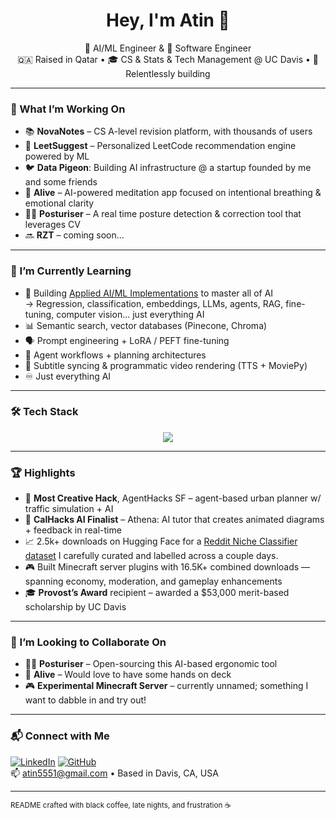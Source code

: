 <h1 align="center">Hey, I'm Atin 👋</h1>
<p align="center">
  🧠 AI/ML Engineer & 🧰 Software Engineer <br />
  🇶🇦 Raised in Qatar • 🎓 CS & Stats & Tech Management @ UC Davis • 🌱 Relentlessly building
</p>

---

### 🚀 What I’m Working On

- 📚 **NovaNotes** – CS A-level revision platform, with thousands of users
- 🤖 **LeetSuggest** – Personalized LeetCode recommendation engine powered by ML
- 🐦 **Data Pigeon**: Building AI infrastructure @ a startup founded by me and some friends
- 🧘 **Alive** – AI-powered meditation app focused on intentional breathing & emotional clarity
- 🧍‍♂️ **Posturiser** – A real time posture detection & correction tool that leverages CV
- 🔜 **RZT** – coming soon...
<!-- - 🏀 **Sports Analytics CV** – Tracks players across clips to map performance across plays  -->

---

### 🌱 I’m Currently Learning

- 🧠 Building [Applied AI/ML Implementations](https://github.com/atin5551/Applied-AI-ML-Implementations) to master all of AI  
  → Regression, classification, embeddings, LLMs, agents, RAG, fine-tuning, computer vision... just everything AI  
- 📊 Semantic search, vector databases (Pinecone, Chroma)  
- 🗣️ Prompt engineering + LoRA / PEFT fine-tuning  
- 🧠 Agent workflows + planning architectures  
- 🎥 Subtitle syncing & programmatic video rendering (TTS + MoviePy)
- ♾️ Just everything AI

---

### 🛠️ Tech Stack

<p align="center">
  <img src="https://skillicons.dev/icons?i=py,cpp,java,js,html,css,bootstrap,discord,react,fastapi,express,django,selenium,unity,mongodb,mysql,postgres,git,github,gitlab,linux,vscode,tensorflow,pytorch,opencv" />
</p>

---

### 🏆 Highlights

- 🥇 **Most Creative Hack**, AgentHacks SF – agent-based urban planner w/ traffic simulation + AI  
- 🧠 **CalHacks AI Finalist** – Athena: AI tutor that creates animated diagrams + feedback in real-time
- 📈 2.5k+ downloads on Hugging Face for a [Reddit Niche Classifier dataset](http://huggingface.co/datasets/atin5551/reddit-story-niche-classification-dataset/) I carefully curated and labelled across a couple days.
- 🎮 Built Minecraft server plugins with 16.5K+ combined downloads — spanning economy, moderation, and gameplay enhancements
- 🎓 **Provost’s Award** recipient – awarded a \$53,000 merit-based scholarship by UC Davis  

---

### 🤝 I’m Looking to Collaborate On

- 🧍‍♂️ **Posturiser** – Open-sourcing this AI-based ergonomic tool
- 🧘 **Alive** – Would love to have some hands on deck
- 🎮 **Experimental Minecraft Server** – currently unnamed; something I want to dabble in and try out!

---

### 📬 Connect with Me

[![LinkedIn](https://img.shields.io/badge/LinkedIn-blue?logo=linkedin&style=flat)](https://www.linkedin.com/in/atin-kumar-singh-125831216/)
[![GitHub](https://img.shields.io/badge/GitHub-grey?logo=github&style=flat)](https://github.com/AtinChing)  
📫 atin5551@gmail.com • Based in Davis, CA, USA

---

<sub>README crafted with black coffee, late nights, and frustration ☕</sub>

